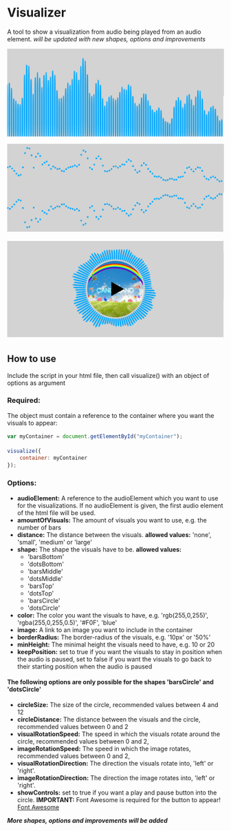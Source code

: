 Visualizer
======

A tool to show a visualization from audio being played from an audio element. _will be updated with new shapes, options and improvements_

![alt text](https://github.com/JeroenLammen/visualizer.js/blob/master/readme_images/Screenshot_1.png "shape 'barsBottom'")

![alt text](https://github.com/JeroenLammen/visualizer.js/blob/master/readme_images/Screenshot_2.png "shape 'dotsMiddle'")

![alt text](https://github.com/JeroenLammen/visualizer.js/blob/master/readme_images/Screenshot_3.png "shape 'barsCircle'")

## How to use

Include the script in your html file, then call visualize() with an object of options as argument

### Required:

The object must contain a reference to the container where you want the visuals to appear:

```javascript
var myContainer = document.getElementById("myContainer");

visualize({
    container: myContainer
});
```

### Options:

* __audioElement:__ A reference to the audioElement which you want to use for the visualizations. If no audioElement is given, the first audio element of the html file will be used.
* __amountOfVisuals:__ The amount of visuals you want to use, e.g. the number of bars
* __distance:__ The distance between the visuals. __allowed values:__ 'none', 'small', 'medium' or 'large'
* __shape:__ The shape the visuals have to be. __allowed values:__ 
    * 'barsBottom'
    * 'dotsBottom'
    * 'barsMiddle'
    * 'dotsMiddle'
    * 'barsTop'
    * 'dotsTop'
    * 'barsCircle'
    * 'dotsCircle'
* __color:__ The color you want the visuals to have, e.g. 'rgb(255,0,255)', 'rgba(255,0,255,0.5)', '#F0F', 'blue'
* __image:__ A link to an image you want to include in the container
* __borderRadius:__ The border-radius of the visuals, e.g. '10px' or '50%'
* __minHeight:__ The minimal height the visuals need to have, e.g. 10 or 20
* __keepPosition:__ set to true if you want the visuals to stay in position when the audio is paused, set to false if you want the visuals to go back to their starting position when the audio is paused

#### The following options are only possible for the shapes 'barsCircle' and 'dotsCircle'

* __circleSize:__ The size of the circle, recommended values between 4 and 12
* __circleDistance:__ The distance between the visuals and the circle, recommended values between 0 and 2
* __visualRotationSpeed:__ The speed in which the visuals rotate around the circle, recommended values between 0 and 2,
* __imageRotationSpeed:__ The speed in which the image rotates, recommended values between 0 and 2,
* __visualRotationDirection:__ The direction the visuals rotate into, 'left' or 'right'.
* __imageRotationDirection:__ The direction the image rotates into, 'left' or 'right'.
* __showControls:__ set to true if you want a play and pause button into the circle. **IMPORTANT:** Font Awesome is required for the button to appear! [Font Awesome](http://fortawesome.github.io/Font-Awesome/)

**_More shapes, options and improvements will be added_**
